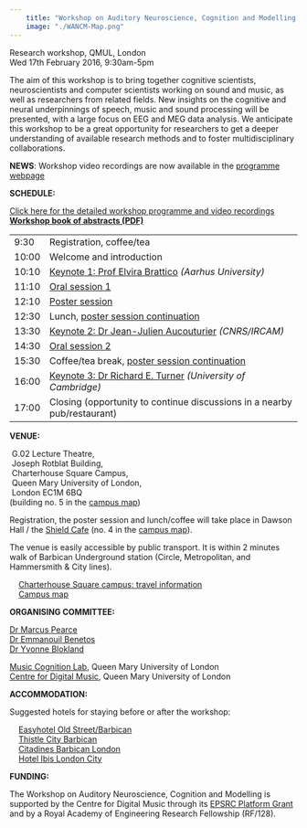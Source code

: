 ```yaml
---
    title: "Workshop on Auditory Neuroscience, Cognition and Modelling 2016"
    image: "./WANCM-Map.png"
---
```


Research workshop, QMUL, London  
Wed 17th February 2016, 9:30am-5pm  
  
The aim of this workshop is to bring together cognitive scientists, neuroscientists and computer scientists working on sound and music, as well as researchers from related fields. New insights on the cognitive and neural underpinnings of speech, music and sound processing will be presented, with a large focus on EEG and MEG data analysis. We anticipate this workshop to be a great opportunity for researchers to get a deeper understanding of available research methods and to foster multidisciplinary collaborations.  
  
**NEWS**: Workshop video recordings are now available in the [programme webpage](../WANCM-programme)

**SCHEDULE:**

[Click here for the detailed workshop programme and video recordings](http://c4dm.eecs.qmul.ac.uk/WANCM-programme)  
**[Workshop book of abstracts (PDF)](WANCM_programme.pdf)**

|     |     |
| --- | --- |
| 9:30 | Registration, coffee/tea |
| 10:00 | Welcome and introduction |
| 10:10 | [Keynote 1: Prof Elvira Brattico](keynotes.html#keynote1) _(Aarhus University)_ |
| 11:10 | [Oral session 1](programme.html#oral1) |
| 12:10 | [Poster session](programme.html#posters) |
| 12:30 | Lunch, [poster session continuation](programme.html#posters) |
| 13:30 | [Keynote 2: Dr Jean-Julien Aucouturier](keynotes.html#keynote2) _(CNRS/IRCAM)_ |
| 14:30 | [Oral session 2](programme.html#oral2) |
| 15:30 | Coffee/tea break, [poster session continuation](programme.html#posters) |
| 16:00 | [Keynote 3: Dr Richard E. Turner](keynotes.html#keynote3) _(University of Cambridge)_ |
| 17:00 | Closing (opportunity to continue discussions in a nearby pub/restaurant) |

**VENUE:**  
  
 G.02 Lecture Theatre,  
 Joseph Rotblat Building,  
 Charterhouse Square Campus,  
 Queen Mary University of London,  
 London EC1M 6BQ  
(building no. 5 in the [campus map](http://www.qmul.ac.uk/docs/about/27063.pdf))  
  
Registration, the poster session and lunch/coffee will take place in Dawson Hall / the [Shield Cafe](https://www.qmsu.org/theshield/) (no. 4 in the [campus map](http://www.qmul.ac.uk/docs/about/27063.pdf)).  
  
The venue is easily accessible by public transport. It is within 2 minutes walk of Barbican Underground station (Circle, Metropolitan, and Hammersmith & City lines).  
  
    [Charterhouse Square campus: travel information](http://www.qmul.ac.uk/about/howtofindus/charterhouse/)  
    [Campus map](http://www.qmul.ac.uk/docs/about/27063.pdf)  
  

  
**ORGANISING COMMITTEE:**  
  
[Dr Marcus Pearce](http://webprojects.eecs.qmul.ac.uk/marcusp/)  
[Dr Emmanouil Benetos](http://www.eecs.qmul.ac.uk/~emmanouilb/)  
[Dr Yvonne Blokland](http://www.eecs.qmul.ac.uk/people/view/45797/yvonne-blokland)  
  
[Music Cognition Lab](http://music-cognition.eecs.qmul.ac.uk/), Queen Mary University of London  
[Centre for Digital Music](http://c4dm.eecs.qmul.ac.uk/), Queen Mary University of London  
  
  
**ACCOMMODATION:**  
  
Suggested hotels for staying before or after the workshop:  
  
    [Easyhotel Old Street/Barbican](http://www.easyhotel.com/hotels/united-kingdom/london-old-street-barbican/)  
    [Thistle City Barbican](http://www.thistle.com/en/hotels/united_kingdom/london/thistle_city_barbican/index.html)  
    [Citadines Barbican London](http://www.galahotels.com/en/Hotel/united_kingdom_1/london_21765/citadines_london_barbican_163475?gclid=CLvB7byl2coCFZadGwod2fMFrw)  
    [Hotel Ibis London City](http://www.ibis.com/gb/hotel-5011-ibis-london-city/index.shtml)

**FUNDING:**

The Workshop on Auditory Neuroscience, Cognition and Modelling is supported by the Centre for Digital Music through its [EPSRC Platform Grant](http://gow.epsrc.ac.uk/NGBOViewGrant.aspx?GrantRef=EP/K009559/1) and by a Royal Academy of Engineering Research Fellowship (RF/128).
